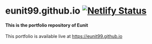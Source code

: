 # eunit99.github.io [![Netlify Status](https://api.netlify.com/api/v1/badges/5fceb2ae-4618-4e74-86f1-3e5fcf307a31/deploy-status)](https://app.netlify.com/sites/eunit99/deploys)

#### This is the portfolio repository of **Eunit**


This portfolio is available live at https://eunit99.github.io
